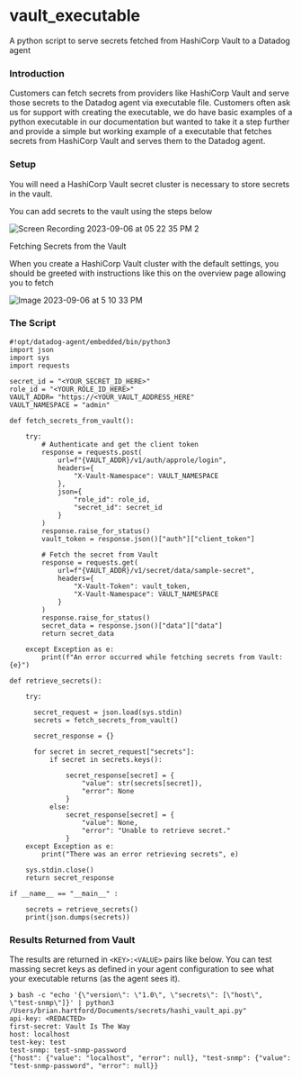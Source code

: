 # vault_executable
A python script to serve secrets fetched from HashiCorp Vault  to a Datadog agent

### Introduction

Customers can fetch secrets from providers like HashiCorp Vault and serve those secrets to the Datadog agent via executable file. Customers often ask us for support with creating the executable, we do have basic examples of a python executable in our documentation but wanted to take it a step further and provide a simple but working example of a executable that fetches secrets from HashiCorp Vault and serves them to the Datadog agent.

### Setup

You will need a HashiCorp Vault secret cluster is necessary to store secrets in the vault.



You can add secrets to the vault using the steps below

![Screen Recording 2023-09-06 at 05 22 35 PM 2](https://github.com/UTXOnly/vault_executable/assets/49233513/45ff1997-ff03-4570-9b53-4fabfd6e8a9c)






Fetching Secrets from the Vault

When you create a HashiCorp Vault cluster with the default settings, you should be greeted with instructions like this on the overview page allowing you to fetch 

![Image 2023-09-06 at 5 10 33 PM](https://github.com/UTXOnly/vault_executable/assets/49233513/ad6f6e17-14b3-4b18-8383-2167f1827857)


### The Script
```
#!opt/datadog-agent/embedded/bin/python3
import json
import sys
import requests

secret_id = "<YOUR_SECRET_ID_HERE>"
role_id = "<YOUR_ROLE_ID_HERE>"
VAULT_ADDR= "https://<YOUR_VAULT_ADDRESS_HERE"
VAULT_NAMESPACE = "admin"

def fetch_secrets_from_vault():

    try:
        # Authenticate and get the client token
        response = requests.post(
            url=f"{VAULT_ADDR}/v1/auth/approle/login",
            headers={
                "X-Vault-Namespace": VAULT_NAMESPACE
            },
            json={
                "role_id": role_id,
                "secret_id": secret_id
            }
        )
        response.raise_for_status()
        vault_token = response.json()["auth"]["client_token"]
        
        # Fetch the secret from Vault
        response = requests.get(
            url=f"{VAULT_ADDR}/v1/secret/data/sample-secret",
            headers={
                "X-Vault-Token": vault_token,
                "X-Vault-Namespace": VAULT_NAMESPACE
            }
        )
        response.raise_for_status()
        secret_data = response.json()["data"]["data"]
        return secret_data
    
    except Exception as e:
        print(f"An error occurred while fetching secrets from Vault: {e}")

def retrieve_secrets():

    try:

      secret_request = json.load(sys.stdin)
      secrets = fetch_secrets_from_vault()
  
      secret_response = {}
  
      for secret in secret_request["secrets"]:
          if secret in secrets.keys():
              
              secret_response[secret] = {
                  "value": str(secrets[secret]),
                  "error": None
              }
          else:
              secret_response[secret] = {
                  "value": None,
                  "error": "Unable to retrieve secret."
              }
    except Exception as e:
        print("There was an error retrieving secrets", e)

    sys.stdin.close()
    return secret_response

if __name__ == "__main__" :

    secrets = retrieve_secrets()
    print(json.dumps(secrets))
 ```



### Results Returned from Vault

The results are returned in `<KEY>:<VALUE>` pairs like below. You can test massing secret keys as defined in your agent configuration to see what your executable returns (as the agent sees it).
```
❯ bash -c "echo '{\"version\": \"1.0\", \"secrets\": [\"host\", \"test-snmp\"]}' | python3 /Users/brian.hartford/Documents/secrets/hashi_vault_api.py"
api-key: <REDACTED>
first-secret: Vault Is The Way
host: localhost
test-key: test
test-snmp: test-snmp-password
{"host": {"value": "localhost", "error": null}, "test-snmp": {"value": "test-snmp-password", "error": null}}
```
